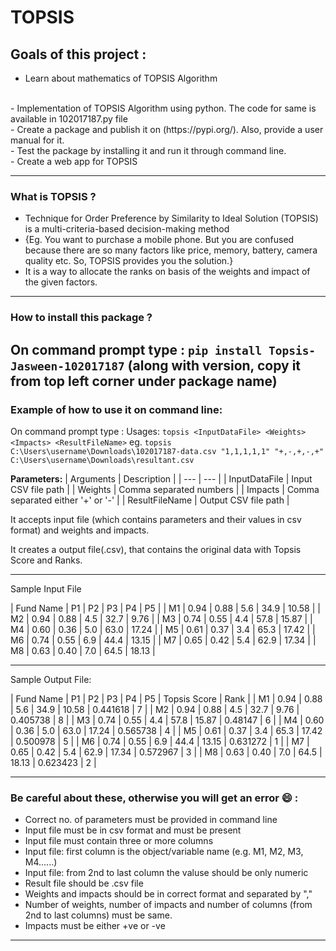 # TOPSIS

## Goals of this project :
- Learn about mathematics of TOPSIS Algorithm
<br>
- Implementation of TOPSIS Algorithm using python. The code for same is available in 102017187.py file
<br>
- Create a package and publish it on (https://pypi.org/). Also, provide a user manual for it.
<br>
- Test the package by installing it and run it through command line.
<br>
- Create a web app for TOPSIS
<br>

-------------------------

### What is TOPSIS ? 
- Technique for Order Preference by Similarity to Ideal Solution (TOPSIS) is a multi-criteria-based decision-making method 
- {Eg. You want to purchase a mobile phone. But you are confused because there are so many factors like price, memory, battery, camera quality etc. So, TOPSIS provides you the solution.} 
- It is a way to allocate the ranks on basis of the weights and impact of the given factors.

-------------------------

### How to install this package ?
On command prompt type :
`pip install Topsis-Jasween-102017187`
(along with version, copy it from top left corner under package name)
-------------------------

### Example of how to use it on command line:
On command prompt type :
Usages: `topsis <InputDataFile> <Weights> <Impacts> <ResultFileName>`
eg. `topsis C:\Users\username\Downloads\102017187-data.csv "1,1,1,1,1" "+,-,+,-,+" C:\Users\username\Downloads\resultant.csv`

**Parameters:**
| Arguments | Description |
| --- | --- |
| InputDataFile | Input CSV file path |
| Weights | Comma separated numbers |
| Impacts | Comma separated either '+' or '-' |
| ResultFileName | Output CSV file path |

It accepts input file (which contains parameters and their values in csv format) and weights and impacts.

It creates a output file(.csv), that contains the original data with Topsis Score and Ranks.

------------------------

Sample Input File

| Fund Name | P1 | P2 | P3 | P4 | P5 |
| M1 | 0.94 | 0.88 | 5.6 | 34.9 | 10.58 | 
| M2 | 0.94 | 0.88 | 4.5 | 32.7 | 9.76 | 
| M3 | 0.74 | 0.55 | 4.4 | 57.8 | 15.87 |
| M4 | 0.60 | 0.36 | 5.0 | 63.0 | 17.24 | 
| M5 | 0.61 | 0.37 | 3.4 | 65.3 | 17.42 | 
| M6 | 0.74 | 0.55 | 6.9 | 44.4 | 13.15 | 
| M7 | 0.65 | 0.42 | 5.4 | 62.9 | 17.34 | 
| M8 | 0.63 | 0.40 | 7.0 | 64.5 | 18.13 | 

-----------------------------------------------

Sample Output File: 

| Fund Name | P1 | P2 | P3 | P4 | P5 | Topsis Score | Rank |
| M1 | 0.94 | 0.88 | 5.6 | 34.9 | 10.58 | 0.441618 | 7 |
| M2 | 0.94 | 0.88 | 4.5 | 32.7 | 9.76 | 0.405738 | 8 |
| M3 | 0.74 | 0.55 | 4.4 | 57.8 | 15.87 | 0.48147 | 6 |
| M4 | 0.60 | 0.36 | 5.0 | 63.0 | 17.24 | 0.565738 | 4 |
| M5 | 0.61 | 0.37 | 3.4 | 65.3 | 17.42 | 0.500978 | 5 |
| M6 | 0.74 | 0.55 | 6.9 | 44.4 | 13.15 | 0.631272 | 1 |
| M7 | 0.65 | 0.42 | 5.4 | 62.9 | 17.34 | 0.572967 | 3 |
| M8 | 0.63 | 0.40 | 7.0 | 64.5 | 18.13 | 0.623423 | 2 |

-------------------------

### Be careful about these, otherwise you will get an error :smile: :
- Correct no. of parameters must be provided in command line
- Input file must be in csv format and must be present
- Input file must contain three or more columns
- Input file: first column is the object/variable name (e.g. M1, M2, M3, M4…...)
- Input file: from 2nd to last column the valuse should be only numeric
- Result file should be .csv file
- Weights and impacts should be in correct format and separated by ","
- Number of weights, number of impacts and number of columns (from 2nd to last columns) must be same.
- Impacts must be either +ve or -ve

-------------------------




